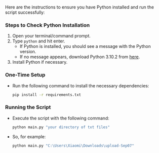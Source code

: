 Here are the instructions to ensure you have Python installed and run the script successfully:

### Steps to Check Python Installation

1. Open your terminal/command prompt.
2. Type `python` and hit enter. 
   - If Python is installed, you should see a message with the Python version.
   - If no message appears, download Python 3.10.2 from [here](https://www.python.org/downloads/release/python-3102/).
3. Install Python if necessary.

### One-Time Setup

- Run the following command to install the necessary dependencies:
  ```bash
  pip install -r requirements.txt
  ```

### Running the Script

- Execute the script with the following command:
  ```bash
  python main.py "your directory of txt files"
  ```
- So, for example:
  ```bash
  python main.py "C:\Users\Xiaomi\Downloads\upload-Sep07"
  ```